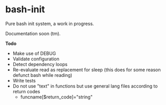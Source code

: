 # bash-init

Pure bash init system, a work in progress.

Documentation soon (tm).

**Todo**

- Make use of DEBUG
- Validate configuration
- Detect dependency loops
- Re-evaluate read as replacement for sleep (this does for some reason defunct bash while reading)
- Write tests
- Do not use "text" in functions but use general lang files according to return codes
  - funcname[$return_code]="string"
